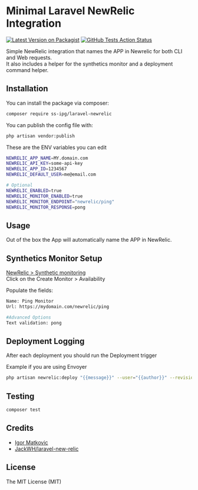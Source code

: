 # Minimal Laravel NewRelic Integration

[![Latest Version on Packagist](https://img.shields.io/packagist/v/ss-ipg/laravel-newrelic.svg?style=flat-square)](https://packagist.org/packages/ss-ipg/laravel-newrelic)
[![GitHub Tests Action Status](https://img.shields.io/github/actions/workflow/status/ss-ipg/laravel-newrelic/phpunit.yml?branch=master)](https://github.com/ss-ipg/laravel-newrelic/actions?query=workflow%3Aphpunit+branch%master)

Simple NewRelic integration that names the APP in Newrelic for both CLI and Web requests.  
It also includes a helper for the synthetics monitor and a deployment command helper.

## Installation

You can install the package via composer:

```bash
composer require ss-ipg/laravel-newrelic
```


You can publish the config file with:

```bash
php artisan vendor:publish
```

These are the ENV variables you can edit

```bash
NEWRELIC_APP_NAME=MY.domain.com
NEWRELIC_API_KEY=some-api-key
NEWRELIC_APP_ID=1234567
NEWRELIC_DEFAULT_USER=me@email.com

# Optional
NEWRELIC_ENABLED=true
NEWRELIC_MONITOR_ENABLED=true
NEWRELIC_MONITOR_ENDPOINT="newrelic/ping"
NEWRELIC_MONITOR_RESPONSE=pong
```


## Usage
Out of the box the App will automatically name the APP in NewRelic.

## Synthetics Monitor Setup
[NewRelic > Synthetic monitoring](https://one.newrelic.com/synthetics-nerdlets)   
Click on the Create Monitor > Availability

Populate the fields:
```bash
Name: Ping Monitor 
Url: https://mydomain.com/newrelic/ping

#Advanced Options
Text validation: pong
```


## Deployment Logging
After each deployment you should run the Deployment trigger

Example if you are using Envoyer
```bash
php artisan newrelic:deploy "{{message}}" --user="{{author}}" --revision="{{sha}}" --changelog="Deployed from: {{branch}}"
```

## Testing

```bash
composer test
```

## Credits

- [Igor Matkovic](https://github.com/igormatkovic)
- [JackWH/laravel-new-relic](https://github.com/JackWH/laravel-new-relic)

## License
The MIT License (MIT)
